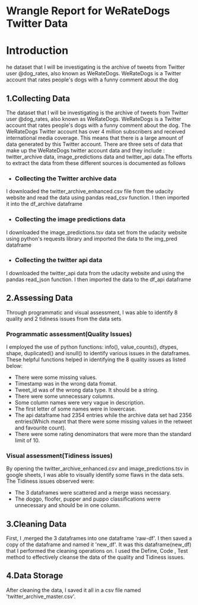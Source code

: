 # Wrangle Report for WeRateDogs Twitter Data
# Introduction

he dataset that I will be investigating is the archive of tweets from Twitter user @dog_rates, also known as WeRateDogs. WeRateDogs is a Twitter account that rates people's dogs with a funny comment about the dog

 ## 1.Collecting Data
 
The dataset that I will be investigating is the archive of tweets from Twitter user @dog_rates, also known as WeRateDogs. WeRateDogs is a Twitter account that rates people's dogs with a funny comment about the dog. The WeRateDogs Twitter account has over 4 million subscribers and received international media coverage. This means that there is a large amount of data generated by this Twitter account. There are three sets of data that make up the WeRateDogs twitter account data and they include : twitter_archive data, image_predictions data and twitter_api data.The efforts to extract the data from these different sources is documented as follows

 
- ### Collecting the Twitter archive data
I downloaded the twitter_archive_enhanced.csv file from the udacity website and read the data using pandas read_csv function. I then imported it into the df_archive dataframe


- ### Collecting the image predictions data 
I downloaded the image_predictions.tsv data set from the udacity website using python's requests library and imported the data to the img_pred dataframe

- ### Collecting the twitter api data 
I downloaded the twitter_api data from the udacity website and using the pandas read_json function. I then imported the data to the df_api dataframe


## 2.Assessing Data
Through programmatic and visual assessment, I was able to identify 8 quality and 2 tidiness issues from the data sets


### Programmatic assessment(Quality Issues)
I employed the use of python functions: info(), value_counts(), dtypes, shape, duplicated() and isnull() to identify various issues in the dataframes. These helpful functions helped in identifying the 8 quality issues as listed below: 

- There were some missing values.
- Timestamp was in the wrong data fromat.
- Tweet_id was of the wrong data type. It should be a string.
- There were some unnecessary columns.
- Some column names were very vague in description.
- The first letter of some names were in lowercase.
- The api dataframe had 2354 entries while the archive data set had 2356 entries(Which meant that there were some missing values in the retweet and favourite count).
- There were some rating denominators that were more than the standard limit of 10.


### Visual assessment(Tidiness issues)
By opening the twitter_archive_enhanced.csv and image_predictions.tsv in google sheets, I was able to visually identify some flaws in the data sets. The Tidiness issues observed were:
- The 3 dataframes were scattered and a merge wass necessary.
- The doggo, floofer, pupper and puppo classifications werre unnecessary and should be in one column.


## 3.Cleaning Data
First, I ,merged the 3 dataframes into one dataframe 'raw-df'. I then saved a copy of the dataframe and named it 'new_df'. It was this dataframe(new_df) that I performed the cleaning operations on. I used the Define, Code , Test method to effectively cleanse the data of the quality and Tidiness issues.


## 4.Data Storage
After cleaning the data, I saved it all in a csv file named 'twitter_archive_master.csv'.
